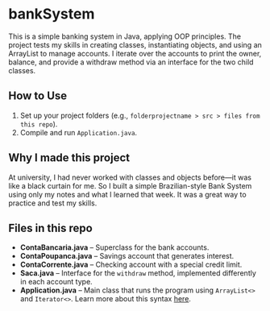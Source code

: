 # bankSystem
This is a simple banking system in Java, applying OOP principles. The project tests my skills in creating classes, instantiating objects, and using an ArrayList to manage accounts. I iterate over the accounts to print the owner, balance, and provide a withdraw method via an interface for the two child classes.

## How to Use
1. Set up your project folders (e.g., `folderprojectname > src > files from this repo`).  
2. Compile and run `Application.java`.

## Why I made this project
At university, I had never worked with classes and objects before—it was like a black curtain for me. So I built a simple Brazilian-style Bank System using only my notes and what I learned that week. It was a great way to practice and test my skills.

## Files in this repo
- **ContaBancaria.java** – Superclass for the bank accounts.  
- **ContaPoupanca.java** – Savings account that generates interest.  
- **ContaCorrente.java** – Checking account with a special credit limit.  
- **Saca.java** – Interface for the `withdraw` method, implemented differently in each account type.  
- **Application.java** – Main class that runs the program using `ArrayList<>` and `Iterator<>`. Learn more about this syntax [here](https://www.w3schools.com/java/ref_arraylist_iterator.asp).
